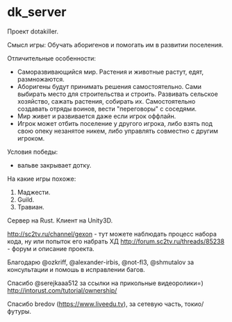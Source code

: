 # dk_server
Проект dotakiller.

Смысл игры:
Обучать аборигенов и помогать им в развитии поселения.

Отличительные особенности:
- Саморазвивающийся мир. Растения и животные растут, едят, размножаются.
- Аборигены будут принимать решения самостоятельно. Сами выбирать место для строительства и строить. Развивать сельское хозяйство, сажать растения, собирать их. Самостоятельно создавать отряды воинов, вести "переговоры" с соседями.
- Мир живет и развивается даже если игрок оффлайн.
- Игрок может отбить поселение у другого игрока, либо взять под свою опеку незанятое никем, либо управлять совместно с другим игроком.

Условия победы:
- вальве закрывает дотку.

На какие игры похоже:
1. Маджести.
2. Guild.
3. Травиан.

Сервер на Rust.
Клиент на Unity3D.


http://sc2tv.ru/channel/gexon - тут можете наблюдать процесс набора кода, ну или попыток его набрать ХД
http://forum.sc2tv.ru/threads/85238 - форум и описание проекта.

Благодарю @ozkriff, @alexander-irbis, @not-fl3, @shmutalov
за консультации и помошь в исправлении багов.

Спасибо @serejkaaa512 за ссылки на прикольные видеоролики=)
 http://intorust.com/tutorial/ownership/

Спасибо bredov (https://www.liveedu.tv), за сетевую часть, токио/футуры.

